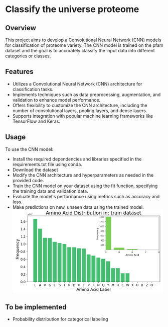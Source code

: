 # Classify the universe proteome
## Overview
This project aims to develop a Convolutional Neural Network (CNN) models for classification of proteome variety. The CNN model is trained on the pfam dataset and the goal is to accurately classify the input data into different categories or classes.

## Features
- Utilizes a Convolutional Neural Network (CNN) architecture for classification tasks.
- Implements techniques such as data preprocessing, augmentation, and validation to enhance model performance.
- Offers flexibility to customize the CNN architecture, including the number of convolutional layers, pooling layers, and dense layers.
- Supports integration with popular machine learning frameworks like TensorFlow and Keras.

## Usage
To use the CNN model:

- Install the required dependencies and libraries specified in the requirements.txt file using conda.
- Download the dataset
- Modify the CNN architecture and hyperparameters as needed in the provided code.
- Train the CNN model on your dataset using the fit function, specifying the training data and validation data.
- Evaluate the model's performance using metrics such as accuracy and loss.
- Make predictions on new, unseen data using the trained model.
![Screenshot](distribution_aminoacid.png)
## To be implemented 
- Probability distribution for categorical labeling


